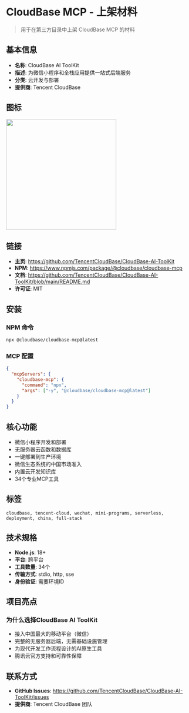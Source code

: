 # CloudBase MCP - 上架材料

> 用于在第三方目录中上架 CloudBase MCP 的材料

## 基本信息

- **名称**: CloudBase AI ToolKit
- **描述**: 为微信小程序和全栈应用提供一站式后端服务
- **分类**: 云开发与部署
- **提供商**: Tencent CloudBase

## 图标

<img src="https://7463-tcb-advanced-a656fc-1257967285.tcb.qcloud.la/mcp/cloudbase-logo.svg"  width="300"/>

## 链接

- **主页**: https://github.com/TencentCloudBase/CloudBase-AI-ToolKit
- **NPM**: https://www.npmjs.com/package/@cloudbase/cloudbase-mcp
- **文档**: https://github.com/TencentCloudBase/CloudBase-AI-ToolKit/blob/main/README.md
- **许可证**: MIT

## 安装

### NPM 命令
```bash
npx @cloudbase/cloudbase-mcp@latest
```

### MCP 配置
```json
{
  "mcpServers": {
    "cloudbase-mcp": {
      "command": "npx",
      "args": ["-y", "@cloudbase/cloudbase-mcp@latest"]
    }
  }
}
```

## 核心功能

- 微信小程序开发和部署
- 无服务器云函数和数据库
- 一键部署到生产环境
- 微信生态系统的中国市场准入
- 内置云开发知识库
- 34个专业MCP工具

## 标签

```
cloudbase, tencent-cloud, wechat, mini-programs, serverless, deployment, china, full-stack
```

## 技术规格

- **Node.js**: 18+
- **平台**: 跨平台
- **工具数量**: 34个
- **传输方式**: stdio, http, sse
- **身份验证**: 需要环境ID

## 项目亮点

### 为什么选择CloudBase AI ToolKit

- 接入中国最大的移动平台（微信）
- 完整的无服务器后端，无需基础设施管理
- 为现代开发工作流程设计的AI原生工具
- 腾讯云官方支持和可靠性保障

## 联系方式

- **GitHub Issues**: https://github.com/TencentCloudBase/CloudBase-AI-ToolKit/issues
- **提供商**: Tencent CloudBase 团队 